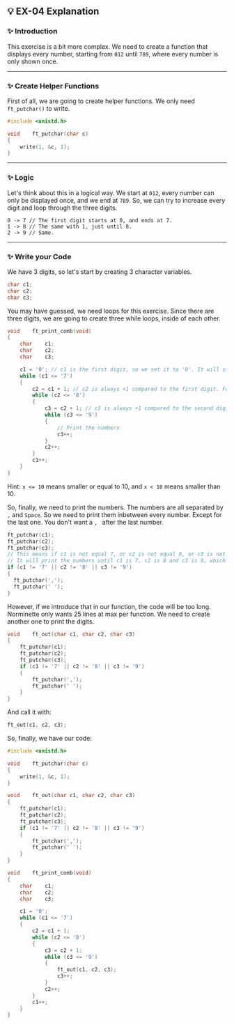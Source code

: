 ## 💡 EX-04 Explanation

### ✨ Introduction

This exercise is a bit more complex. We need to create a function that displays every number, starting from `012` until `789`, where every number is only shown once.

---
### ✨ Create Helper Functions

First of all, we are going to create helper functions. We only need `ft_putchar()` to write.

```c
#include <unistd.h>

void	ft_putchar(char c)
{
	write(1, &c, 1);
}
```

---
### ✨ Logic

Let's think about this in a logical way. We start at `012`, every number can only be displayed once, and we end at `789`. So, we can try to increase every digit and loop through the three digits.
```
0 -> 7 // The first digit starts at 0, and ends at 7.
1 -> 8 // The same with 1, just until 8.
2 -> 9 // Same.
```

---
### ✨ Write your Code

We have 3 digits, so let's start by creating 3 character variables.
```c
char c1;
char c2;
char c3;
```

You may have guessed, we need loops for this exercise. Since there are three digits, we are going to create three while loops, inside of each other.
```c
void	ft_print_comb(void)
{
	char	c1;
	char	c2;
	char	c3;

	c1 = '0'; // c1 is the first digit, so we set it to '0'. It will stop at 7.
	while (c1 <= '7')
	{
		c2 = c1 + 1; // c2 is always +1 compared to the first digit. For example 123, or 789. It will stop at 8.
		while (c2 <= '8')
		{
			c3 = c2 + 1; // c3 is always +1 compared to the second digit. It will stop at 9.
			while (c3 <= '9')
			{
				// Print the numbers
				c3++;
			}
			c2++;
		}
		c1++;
	}
}
```

Hint: `x <= 10` means smaller or equal to 10, and `x < 10` means smaller than 10.

So, finally, we need to print the numbers. The numbers are all separated by `,` and `Space`. So we need to print them inbetween every number. Except for the last one. You don't want a `, ` after the last number.

```c
ft_putchar(c1);
ft_putchar(c2);
ft_putchar(c3);
// This means if c1 is not equal 7, or c2 is not equal 8, or c3 is not equal 9.
// It will print the numbers until c1 is 7, c2 is 8 and c3 is 9, which is the last number.
if (c1 != '7' || c2 != '8' || c3 != '9')
{
  ft_putchar(',');
  ft_putchar(' ');
}
```

However, if we introduce that in our function, the code will be too long. Norminette only wants 25 lines at max per function. We need to create another one to print the digits.
```c
void	ft_out(char c1, char c2, char c3)
{
	ft_putchar(c1);
	ft_putchar(c2);
	ft_putchar(c3);
	if (c1 != '7' || c2 != '8' || c3 != '9')
	{
		ft_putchar(',');
		ft_putchar(' ');
	}
}
```

And call it with:
```c
ft_out(c1, c2, c3);
```

So, finally, we have our code:
```c
#include <unistd.h>

void	ft_putchar(char c)
{
	write(1, &c, 1);
}

void	ft_out(char c1, char c2, char c3)
{
	ft_putchar(c1);
	ft_putchar(c2);
	ft_putchar(c3);
	if (c1 != '7' || c2 != '8' || c3 != '9')
	{
		ft_putchar(',');
		ft_putchar(' ');
	}
}

void	ft_print_comb(void)
{
	char	c1;
	char	c2;
	char	c3;

	c1 = '0';
	while (c1 <= '7')
	{
		c2 = c1 + 1;
		while (c2 <= '8')
		{
			c3 = c2 + 1;
			while (c3 <= '9')
			{
				ft_out(c1, c2, c3);
				c3++;
			}
			c2++;
		}
		c1++;
	}
}
```
